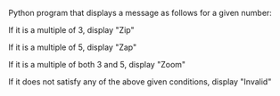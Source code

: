 Python program that displays a message as follows for a given number:

If it is a multiple of 3, display "Zip"

If it is a multiple of 5, display "Zap"

If it is a multiple of both 3 and 5, display "Zoom"

If it does not satisfy any of the above given conditions, display "Invalid"
